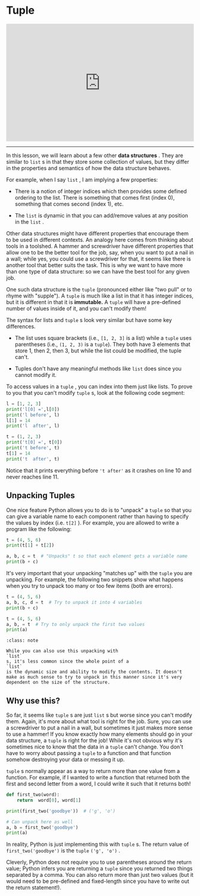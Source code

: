 # Tuple

<div style="position: relative; padding-bottom: 62.5%; height: 0;">
    <iframe src="https://www.loom.com/embed/d82da2364b0542b69f8bdb8aca4cfe40?sharedAppSource=personal_library" frameborder="0" webkitallowfullscreen mozallowfullscreen allowfullscreen style="position: absolute; top: 0; left: 0; width: 100%; height: 100%;"></iframe>
</div>

---

In this lesson, we will learn about a few other **data structures** . They are similar to `list` s in that they store some collection of values, but they differ in the properties and semantics of how the data structure behaves.

For example, when I say `list` , I am implying a few properties:

- There is a notion of integer indices which then provides some defined ordering to the list. There is something that comes first (index 0), something that comes second (index 1), etc.

- The `list` is dynamic in that you can add/remove values at any position in the `list` .

Other data structures might have different properties that encourage them to be used in different contexts. An analogy here comes from thinking about tools in a toolshed. A hammer and screwdriver have different properties that allow one to be the better tool for the job, say, when you want to put a nail in a wall; while yes, you could use a screwdriver for that, it seems like there is another tool that better suits the task. This is why we want to have more than one type of data structure: so we can have the best tool for any given job.

One such data structure is the `tuple` (pronounced either like "two pull" or to rhyme with "supple"). A `tuple` is much like a list in that it has integer indices, but it is different in that it is **immutable.** A `tuple` will have a pre-defined number of values inside of it, and you can't modify them!

The syntax for lists and `tuple` s look very similar but have some key differences.

- The list uses square brackets (i.e., `[1, 2, 3]` is a list) while a `tuple` uses parentheses (i.e., `(1, 2, 3)` is a `tuple`). They both have 3 elements that store 1, then 2, then 3, but while the list could be modified, the tuple can't.

- Tuples don't have any meaningful methods like `list` does since you cannot modify it.

To access values in a `tuple` , you can index into them just like lists. To prove to you that you can't modify `tuple` s, look at the following code segment:

```python
l = [1, 2, 3]
print('l[0] =',l[0])
print('l before', l)
l[1] = 14
print('l  after', l)

t = (1, 2, 3)
print('t[0] =', t[0])
print('t before', t)
t[1] = 14
print('t  after', t)
```

Notice that it prints everything before `'t after'` as it crashes on line 10 and never reaches line 11.

## Unpacking Tuples

One nice feature Python allows you to do is to "unpack" a `tuple` so that you can give a variable name to each component rather than having to specify the values by index (i.e. `t[2]` ). For example, you are allowed to write a program like the following:

```python
t = (4, 5, 6)
print(t[1] + t[2])

a, b, c = t  # "Unpacks" t so that each element gets a variable name
print(b + c)
```

It's very important that your unpacking "matches up" with the `tuple` you are unpacking. For example, the following two snippets show what happens when you try to unpack too many or too few items (both are errors).

```python
t = (4, 5, 6)
a, b, c, d = t  # Try to unpack it into 4 variables
print(b + c)
```

```python
t = (4, 5, 6)
a, b, = t  # Try to only unpack the first two values
print(a)
```

```{admonition} Note
:class: note

While you can also use this unpacking with
`list`
s, it's less common since the whole point of a
`list`
is the dynamic size and ability to modify the contents. It doesn't make as much sense to try to unpack in this manner since it's very dependent on the size of the structure.

```

## Why use this?

So far, it seems like `tuple` s are just `list` s but worse since you can't modify them. Again, it's more about what tool is right for the job. Sure, you can use a screwdriver to put a nail in a wall, but sometimes it just makes more sense to use a hammer! If you know exactly how many elements should go in your data structure, a `tuple` is right for the job! While it's not obvious why it's sometimes nice to know that the data in a `tuple` can't change. You don't have to worry about passing a `tuple` to a function and that function somehow destroying your data or messing it up.

`tuple` s normally appear as a way to return more than one value from a function. For example, if I wanted to write a function that returned both the first and second letter from a word, I could write it such that it returns both!

```python
def first_two(word):
    return  word[0], word[1]

print(first_two('goodbye'))  # ('g', 'o')

# Can unpack here as well
a, b = first_two('goodbye')
print(a)
```

In reality, Python is just implementing this with `tuple` s. The return value of `first_two('goodbye')` is the `tuple` `('g', 'o')` .

Cleverly, Python does not require you to use parentheses around the return value; Python infers you are returning a `tuple` since you returned two things separated by a comma. You can also return more than just two values (but it would need to be pre-defined and fixed-length since you have to write out the return statement!).
